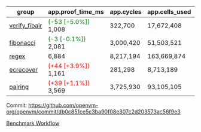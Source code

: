 | group | app.proof_time_ms | app.cycles | app.cells_used | leaf.proof_time_ms | leaf.cycles | leaf.cells_used |
| -- | -- | -- | -- | -- | -- | -- |
| [verify_fibair](https://github.com/openvm-org/openvm/blob/benchmark-results/benchmarks-pr/1936/verify_fibair-db0c851ce5c3ba90f08e307c2d203573ac56f9e3.md) |<span style='color: green'>(-53 [-5.0%])</span> 1,008 |  322,700 |  17,672,408 |- | - | - |
| [fibonacci](https://github.com/openvm-org/openvm/blob/benchmark-results/benchmarks-pr/1936/fibonacci-db0c851ce5c3ba90f08e307c2d203573ac56f9e3.md) |<span style='color: green'>(-3 [-0.1%])</span> 2,081 |  3,000,420 |  51,503,521 |- | - | - |
| [regex](https://github.com/openvm-org/openvm/blob/benchmark-results/benchmarks-pr/1936/regex-db0c851ce5c3ba90f08e307c2d203573ac56f9e3.md) | 6,884 |  8,217,194 |  163,669,874 |- | - | - |
| [ecrecover](https://github.com/openvm-org/openvm/blob/benchmark-results/benchmarks-pr/1936/ecrecover-db0c851ce5c3ba90f08e307c2d203573ac56f9e3.md) |<span style='color: red'>(+44 [+3.9%])</span> 1,161 |  281,298 |  8,713,189 |- | - | - |
| [pairing](https://github.com/openvm-org/openvm/blob/benchmark-results/benchmarks-pr/1936/pairing-db0c851ce5c3ba90f08e307c2d203573ac56f9e3.md) |<span style='color: red'>(+39 [+1.1%])</span> 3,569 |  3,725,930 |  93,105,105 |- | - | - |


Commit: https://github.com/openvm-org/openvm/commit/db0c851ce5c3ba90f08e307c2d203573ac56f9e3

[Benchmark Workflow](https://github.com/openvm-org/openvm/actions/runs/16765279983)
